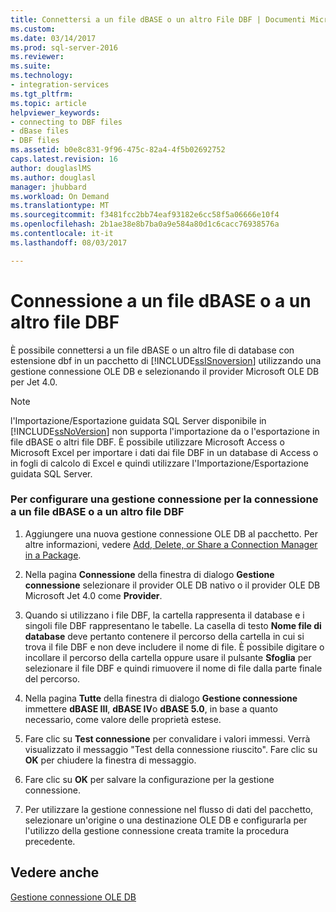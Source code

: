 ```yaml
---
title: Connettersi a un file dBASE o un altro File DBF | Documenti Microsoft
ms.custom: 
ms.date: 03/14/2017
ms.prod: sql-server-2016
ms.reviewer: 
ms.suite: 
ms.technology:
- integration-services
ms.tgt_pltfrm: 
ms.topic: article
helpviewer_keywords:
- connecting to DBF files
- dBase files
- DBF files
ms.assetid: b0e8c831-9f96-475c-82a4-4f5b02692752
caps.latest.revision: 16
author: douglaslMS
ms.author: douglasl
manager: jhubbard
ms.workload: On Demand
ms.translationtype: MT
ms.sourcegitcommit: f3481fcc2bb74eaf93182e6cc58f5a06666e10f4
ms.openlocfilehash: 2b1ae38e8b7ba0a9e584a80d1c6cacc76938576a
ms.contentlocale: it-it
ms.lasthandoff: 08/03/2017

---
```

# <a name="connect-to-a-dbase-or-other-dbf-file"></a>Connessione a un file dBASE o a un altro file DBF
  È possibile connettersi a un file dBASE o un altro file di database con estensione dbf in un pacchetto di [!INCLUDE[ssISnoversion](../../includes/ssisnoversion-md.md)] utilizzando una gestione connessione OLE DB e selezionando il provider Microsoft OLE DB per Jet 4.0.  
  
> [!NOTE]  
>  l'Importazione/Esportazione guidata SQL Server disponibile in [!INCLUDE[ssNoVersion](../../includes/ssnoversion-md.md)] non supporta l'importazione da o l'esportazione in file dBASE o altri file DBF. È possibile utilizzare Microsoft Access o Microsoft Excel per importare i dati dai file DBF in un database di Access o in fogli di calcolo di Excel e quindi utilizzare l'Importazione/Esportazione guidata SQL Server.  
  
### <a name="to-configure-a-connection-manager-to-connect-to-a-dbase-or-other-dbf-file"></a>Per configurare una gestione connessione per la connessione a un file dBASE o a un altro file DBF  
  
1.  Aggiungere una nuova gestione connessione OLE DB al pacchetto. Per altre informazioni, vedere [Add, Delete, or Share a Connection Manager in a Package](http://msdn.microsoft.com/library/6f2ba4ea-10be-4c40-9e80-7efcf6ee9655).  
  
2.  Nella pagina **Connessione** della finestra di dialogo **Gestione connessione** selezionare il provider OLE DB nativo o il provider OLE DB Microsoft Jet 4.0 come **Provider**.  
  
3.  Quando si utilizzano i file DBF, la cartella rappresenta il database e i singoli file DBF rappresentano le tabelle. La casella di testo **Nome file di database** deve pertanto contenere il percorso della cartella in cui si trova il file DBF e non deve includere il nome di file. È possibile digitare o incollare il percorso della cartella oppure usare il pulsante **Sfoglia** per selezionare il file DBF e quindi rimuovere il nome di file dalla parte finale del percorso.  
  
4.  Nella pagina **Tutte** della finestra di dialogo **Gestione connessione** immettere **dBASE III**, **dBASE IV**o **dBASE 5.0**, in base a quanto necessario, come valore delle proprietà estese.  
  
5.  Fare clic su **Test connessione** per convalidare i valori immessi. Verrà visualizzato il messaggio "Test della connessione riuscito". Fare clic su **OK** per chiudere la finestra di messaggio.  
  
6.  Fare clic su **OK** per salvare la configurazione per la gestione connessione.  
  
7.  Per utilizzare la gestione connessione nel flusso di dati del pacchetto, selezionare un'origine o una destinazione OLE DB e configurarla per l'utilizzo della gestione connessione creata tramite la procedura precedente.  
  
## <a name="see-also"></a>Vedere anche  
 [Gestione connessione OLE DB](../../integration-services/connection-manager/ole-db-connection-manager.md)  
  
  

